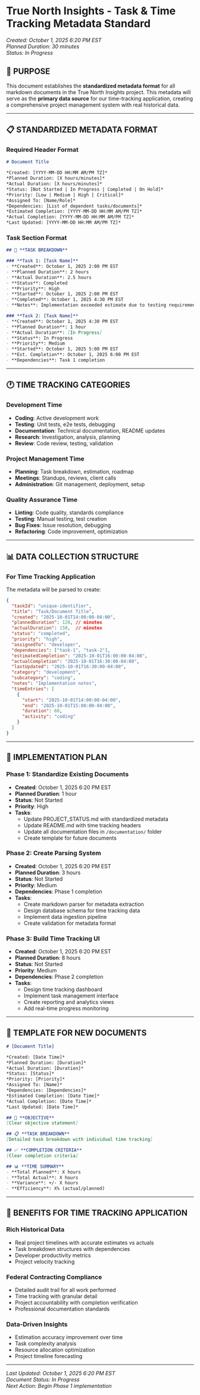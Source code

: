 # True North Insights - Task & Time Tracking Metadata Standard

*Created: October 1, 2025 6:20 PM EST*  
*Planned Duration: 30 minutes*  
*Status: In Progress*

## 🎯 **PURPOSE**

This document establishes the **standardized metadata format** for all markdown documents in the True North Insights project. This metadata will serve as the **primary data source** for our time-tracking application, creating a comprehensive project management system with real historical data.

---

## 📋 **STANDARDIZED METADATA FORMAT**

### **Required Header Format**

```markdown
# Document Title

*Created: [YYYY-MM-DD HH:MM AM/PM TZ]*  
*Planned Duration: [X hours/minutes]*  
*Actual Duration: [X hours/minutes]*  
*Status: [Not Started | In Progress | Completed | On Hold]*  
*Priority: [Low | Medium | High | Critical]*  
*Assigned To: [Name/Role]*  
*Dependencies: [List of dependent tasks/documents]*  
*Estimated Completion: [YYYY-MM-DD HH:MM AM/PM TZ]*  
*Actual Completion: [YYYY-MM-DD HH:MM AM/PM TZ]*  
*Last Updated: [YYYY-MM-DD HH:MM AM/PM TZ]*
```

### **Task Section Format**

```markdown
## 📝 **TASK BREAKDOWN**

### **Task 1: [Task Name]**
- **Created**: October 1, 2025 2:00 PM EST
- **Planned Duration**: 2 hours
- **Actual Duration**: 2.5 hours
- **Status**: Completed
- **Priority**: High
- **Started**: October 1, 2025 2:00 PM EST
- **Completed**: October 1, 2025 4:30 PM EST
- **Notes**: Implementation exceeded estimate due to testing requirements

### **Task 2: [Task Name]**
- **Created**: October 1, 2025 4:30 PM EST
- **Planned Duration**: 1 hour
- **Actual Duration**: [In Progress]
- **Status**: In Progress
- **Priority**: Medium
- **Started**: October 1, 2025 5:00 PM EST
- **Est. Completion**: October 1, 2025 6:00 PM EST
- **Dependencies**: Task 1 completion
```

---

## 🕐 **TIME TRACKING CATEGORIES**

### **Development Time**

- **Coding**: Active development work
- **Testing**: Unit tests, e2e tests, debugging
- **Documentation**: Technical documentation, README updates
- **Research**: Investigation, analysis, planning
- **Review**: Code review, testing, validation

### **Project Management Time**

- **Planning**: Task breakdown, estimation, roadmap
- **Meetings**: Standups, reviews, client calls
- **Administration**: Git management, deployment, setup

### **Quality Assurance Time**

- **Linting**: Code quality, standards compliance
- **Testing**: Manual testing, test creation
- **Bug Fixes**: Issue resolution, debugging
- **Refactoring**: Code improvement, optimization

---

## 📊 **DATA COLLECTION STRUCTURE**

### **For Time Tracking Application**

The metadata will be parsed to create:

```json
{
  "taskId": "unique-identifier",
  "title": "Task/Document Title",
  "created": "2025-10-01T14:00:00-04:00",
  "plannedDuration": 120, // minutes
  "actualDuration": 150,  // minutes
  "status": "completed",
  "priority": "high",
  "assignedTo": "developer",
  "dependencies": ["task-1", "task-2"],
  "estimatedCompletion": "2025-10-01T16:00:00-04:00",
  "actualCompletion": "2025-10-01T16:30:00-04:00",
  "lastUpdated": "2025-10-01T16:30:00-04:00",
  "category": "development",
  "subcategory": "coding",
  "notes": "Implementation notes",
  "timeEntries": [
    {
      "start": "2025-10-01T14:00:00-04:00",
      "end": "2025-10-01T15:00:00-04:00",
      "duration": 60,
      "activity": "coding"
    }
  ]
}
```

---

## 🎯 **IMPLEMENTATION PLAN**

### **Phase 1: Standardize Existing Documents**

- **Created**: October 1, 2025 6:20 PM EST
- **Planned Duration**: 1 hour
- **Status**: Not Started
- **Priority**: High
- **Tasks**:
  - Update PROJECT_STATUS.md with standardized metadata
  - Update README.md with time tracking headers
  - Update all documentation files in `/documentation/` folder
  - Create template for future documents

### **Phase 2: Create Parsing System**

- **Created**: October 1, 2025 6:20 PM EST
- **Planned Duration**: 3 hours
- **Status**: Not Started
- **Priority**: Medium
- **Dependencies**: Phase 1 completion
- **Tasks**:
  - Create markdown parser for metadata extraction
  - Design database schema for time tracking data
  - Implement data ingestion pipeline
  - Create validation for metadata format

### **Phase 3: Build Time Tracking UI**

- **Created**: October 1, 2025 6:20 PM EST
- **Planned Duration**: 8 hours
- **Status**: Not Started
- **Priority**: Medium
- **Dependencies**: Phase 2 completion
- **Tasks**:
  - Design time tracking dashboard
  - Implement task management interface
  - Create reporting and analytics views
  - Add real-time progress monitoring

---

## 📝 **TEMPLATE FOR NEW DOCUMENTS**

```markdown
# [Document Title]

*Created: [Date Time]*  
*Planned Duration: [Duration]*  
*Actual Duration: [Duration]*  
*Status: [Status]*  
*Priority: [Priority]*  
*Assigned To: [Name]*  
*Dependencies: [Dependencies]*  
*Estimated Completion: [Date Time]*  
*Actual Completion: [Date Time]*  
*Last Updated: [Date Time]*

## 🎯 **OBJECTIVE**
[Clear objective statement]

## 📋 **TASK BREAKDOWN**
[Detailed task breakdown with individual time tracking]

## ✅ **COMPLETION CRITERIA**
[Clear completion criteria]

## 📊 **TIME SUMMARY**
- **Total Planned**: X hours
- **Total Actual**: X hours
- **Variance**: +/- X hours
- **Efficiency**: X% (actual/planned)
```

---

## 🚀 **BENEFITS FOR TIME TRACKING APPLICATION**

### **Rich Historical Data**

- Real project timelines with accurate estimates vs actuals
- Task breakdown structures with dependencies
- Developer productivity metrics
- Project velocity tracking

### **Federal Contracting Compliance**

- Detailed audit trail for all work performed
- Time tracking with granular detail
- Project accountability with completion verification
- Professional documentation standards

### **Data-Driven Insights**

- Estimation accuracy improvement over time
- Task complexity analysis
- Resource allocation optimization
- Project timeline forecasting

---

*Last Updated: October 1, 2025 6:20 PM EST*  
*Document Status: In Progress*  
*Next Action: Begin Phase 1 implementation*
